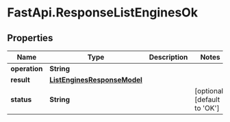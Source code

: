 # FastApi.ResponseListEnginesOk

## Properties

Name | Type | Description | Notes
------------ | ------------- | ------------- | -------------
**operation** | **String** |  | 
**result** | [**ListEnginesResponseModel**](ListEnginesResponseModel.md) |  | 
**status** | **String** |  | [optional] [default to &#39;OK&#39;]


